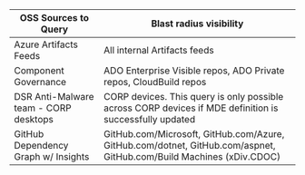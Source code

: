 |**OSS Sources to Query** | **Blast radius visibility** |
|---------------------|-----------------------------|
|Azure Artifacts Feeds | All internal Artifacts feeds|
|Component Governance | ADO Enterprise Visible repos, ADO Private repos, CloudBuild repos|
|DSR Anti-Malware team - CORP desktops | CORP devices. This query is only possible across CORP devices if MDE definition is successfully updated|
|GitHub Dependency Graph w/ Insights | GitHub.com/Microsoft, GitHub.com/Azure, GitHub.com/dotnet, GitHub.com/aspnet, GitHub.com/Build Machines (xDiv.CDOC) | Build machines that have onboarded to MDE​|
